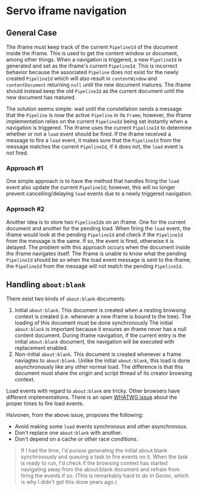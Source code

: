 # Servo iframe navigation

## General Case
The iframe must keep track of the current `PipelineId` of the document inside the iframe. This is
used to get the content window or document, among other things. When a navigation is triggered, a
new `PipelineId` is generated and set as the iframe's current `PipelineId`. This is incorrect
behavior because the associated `Pipeline` does not exist for the newly created `PipelineId` which
will also result in `contentWindow` and `contentDocument` returning `null` until the new document
matures. The iframe should instead keep the old `PipelineId` as the current document until the new
document has matured.

The solution seems simple: wait until the constellation sends a message that the `Pipeline` is now
the active `Pipeline` in its `Frame`; however, the iframe implementation relies on the current
`PipelineId` being set instantly when a navigation is triggered. The iframe uses the current
`PipelineId` to determine whether or not a `load` event should be fired. If the iframe received a
message to fire a `load` event, it makes sure that the `PipelineId` from the message matches the
current `PipelineId`, if it does not, the `load` event is not fired.

### Approach #1
One simple approach is to have the method that handles firing the `load` event also update the
current `PipelineId`; however, this will no longer prevent cancelling/delaying `load` events due to
a newly triggered navigation.

### Approach #2
Another idea is to store two `PipelineId`s on an iframe. One for the current document and another
for the pending load. When firing the `load` event, the iframe would look at the pending
`PipelineId` and check if the `PipelineId` from the message is the same. If so, the event is fired,
otherwise it is delayed. The problem with this approach occurs when the document inside the iframe
navigates itself. The iframe is unable to know what the pending `PipelineId` should be so when the
load event message is sent to the iframe, the `PipelineId` from the message will not match the
pending `PipelineId`.

## Handling `about:blank`
There exist two kinds of `about:blank` documents:
 1. Initial `about:blank`. This document is created when a nesting browsing context is created (i.e.
 whenever a new iframe is bound to the tree). The loading of this document must be done
 synchronously The initial `about:blank` is important because it ensures an iframe never has a null
 content document. During iframe navigation, if the current entry is the initial `about:blank`
 document, the navigation will be executed with replacement enabled.
 2. Non-initial `about:blank`. This document is created whenever a frame naviagtes to `about:blank`.
 Unlike the initial `about:blank`, this load is done asynchronously like any other normal load. The
 difference is that this document must share the origin and script thread of its creator browsing
 context.

Load events with regard to `about:blank` are tricky. Other browsers have different implementations.
There is an open [WHATWG issue](https://github.com/whatwg/html/issues/490) about the proper times to
fire load events.

Hsivonen, from the above issue, proposes the following:
 * Avoid making some `load` events synchronous and other asynchronous.
 * Don't replace one `about:blank` with another.
 * Don't depend on a cache or other race conditions.

> If I had the time, I'd pursue generating the initial about:blank synchronously and queuing a task
to fire events on it. When the task is ready to run, I'd check if the browsing context has started
navigating away from the about:blank document and refrain from firing the events if so. (This is
remarkably hard to do in Gecko, which is why I didn't get this done years ago.)